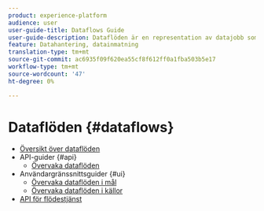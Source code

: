 ```yaml
---
product: experience-platform
audience: user
user-guide-title: Dataflows Guide
user-guide-description: Dataflöden är en representation av datajobb som flyttar data mellan plattformar.
feature: Datahantering, datainmatning
translation-type: tm+mt
source-git-commit: ac6935f09f620ea55cf8f612ff0a1fba503b5e17
workflow-type: tm+mt
source-wordcount: '47'
ht-degree: 0%

---
```



# Dataflöden {#dataflows}

- [Översikt över dataflöden](./home.md)
- API-guider {#api}
   - [Övervaka dataflöden](./api/monitor.md)
- Användargränssnittsguider {#ui}
   - [Övervaka dataflöden i mål](./ui/monitor-destinations.md)
   - [Övervaka dataflöden i källor](./ui/monitor-sources.md)
- [API för flödestjänst](https://www.adobe.io/apis/experienceplatform/home/api-reference.html#!acpdr/swagger-specs/flow-service.yaml)
